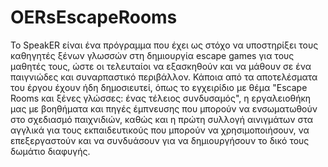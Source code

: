 # OERsEscapeRooms
Το SpeakER είναι ένα πρόγραμμα που έχει ως στόχο να υποστηρίξει τους καθηγητές ξένων γλωσσών στη δημιουργία escape games για τους μαθητές τους, ώστε οι τελευταίοι να εξασκηθούν και να μάθουν σε ένα παιγνιώδες και συναρπαστικό περιβάλλον. Κάποια από τα αποτελέσματα του έργου έχουν ήδη δημοσιευτεί, όπως το εγχειρίδιο με θέμα "Escape Rooms και ξένες γλώσσες: ένας τέλειος συνδυσαμός", η εργαλειοθήκη μας με βοηθήματα και πηγές έμπνευσης που μπορούν να ενσωματωθούν στο σχεδιασμό παιχνιδιών, καθώς και η πρώτη συλλογή αινιγμάτων στα αγγλικά για τους εκπαιδευτικούς που μπορούν να χρησιμοποιήσουν, να επεξεργαστούν και να συνδυάσουν για να δημιουργήσουν το δικό τους δωμάτιο διαφυγής.
